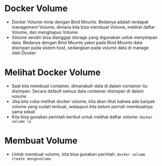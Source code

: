 # Docker Volume

- Docker Volume mirip dengan Bind Mounts. Bedanya adalah terdapat management Volume, dimana kita bisa membuat Volume, melihat daftar Volume, dan menghapus Volume
- Volume sendiri bisa dianggap storage yang digunakan untuk menyimpan data. Bedanya dengan Bind Mounts yakni pada Bind Mounts data disimpan pada sistem host, sedangkan pada volume data di manage oleh Docker

# Melihat Docker Volume

- Saat kita membuat container, dimanakah data di dalam container itu disimpan. Secara default semua data container disimpan di dalam volume
- Jika kita coba melihat docker volume, kita akan lihat bahwa ada banyak volume yang sudah terbuat, walaupun kita belum pernah membuatnya sama sekali
- Kita bisa gunakan perintah berikut untuk melihat daftar volume: `docker volume ls`

# Membuat Volume

- Untuk membuat volume, kita bisa gunakan perintah: `docker volume create mongovolume`
